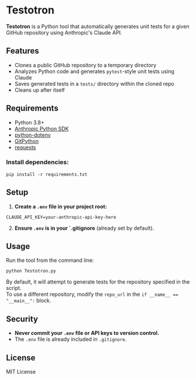 # Testotron

**Testotron** is a Python tool that automatically generates unit tests for a given GitHub repository using Anthropic's Claude API.

## Features

- Clones a public GitHub repository to a temporary directory
- Analyzes Python code and generates `pytest`-style unit tests using Claude
- Saves generated tests in a `tests/` directory within the cloned repo
- Cleans up after itself

## Requirements

- Python 3.8+
- [Anthropic Python SDK](https://pypi.org/project/anthropic/)
- [python-dotenv](https://pypi.org/project/python-dotenv/)
- [GitPython](https://pypi.org/project/GitPython/)
- [requests](https://pypi.org/project/requests/)


### Install dependencies:
```
pip install -r requirements.txt
```

## Setup

1. **Create a `.env` file in your project root:**  
```
CLAUDE_API_KEY=your-anthropic-api-key-here
```
2. **Ensure `.env` is in your `.gitignore** (already set by default).

## Usage

Run the tool from the command line:
```
python Testotron.py
```
By default, it will attempt to generate tests for the repository specified in the script.  
To use a different repository, modify the `repo_url` in the `if __name__ == "__main__":` block.

## Security

- **Never commit your `.env` file or API keys to version control.**
- The `.env` file is already included in `.gitignore`.

## License

MIT License